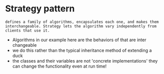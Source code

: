 # Strategy pattern

`defines a family of algorithms, encapsulates each one, and makes them interchangeable. Strategy lets the algorithm vary independently from clients that use it.`

* Algorithms in our example here are the behaviors of that are inter changeable
* we do this rather than the typical inheritance method of extending a duck
* the classes and their variables are not 'concrete implementations' they can change the functionality even at run time!

